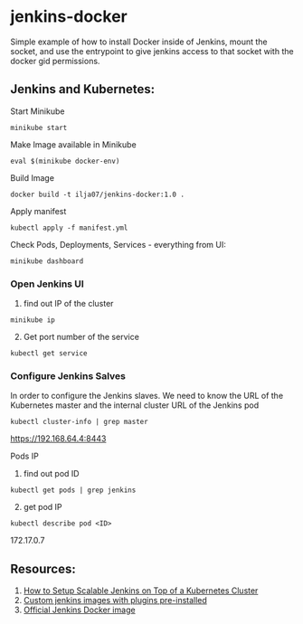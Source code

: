 # jenkins-docker

Simple example of how to install Docker inside of Jenkins, mount the socket,
and use the entrypoint to give jenkins access to that socket with the docker
gid permissions.



## Jenkins and Kubernetes:
Start Minikube
```
minikube start
```
Make Image available in Minikube
```
eval $(minikube docker-env)

```

Build Image
```
docker build -t ilja07/jenkins-docker:1.0 .
```



Apply manifest
```
kubectl apply -f manifest.yml
```


Check Pods, Deployments, Services - everything from UI:
```
minikube dashboard
```


### Open Jenkins UI
1. find out IP of the cluster
```
minikube ip
```
2. Get port number of the service
```
kubectl get service
```

### Configure Jenkins Salves
In order to configure the Jenkins slaves. We need to know the URL of the Kubernetes master and the internal cluster URL of the Jenkins pod
```
kubectl cluster-info | grep master
```
https://192.168.64.4:8443

Pods IP
1. find out pod ID
```
kubectl get pods | grep jenkins 
```
2. get pod IP
```
kubectl describe pod <ID>
```
172.17.0.7

## Resources:
1. [How to Setup Scalable Jenkins on Top of a Kubernetes Cluster](https://www.blazemeter.com/blog/how-to-setup-scalable-jenkins-on-top-of-a-kubernetes-cluster/)
1. [Custom jenkins images with plugins pre-installed](https://dev.to/rubiin/custom-jenkins-images-with-plugins-pre-installed-1pok)
1. [Official Jenkins Docker image](https://github.com/jenkinsci/docker/blob/master/README.md)